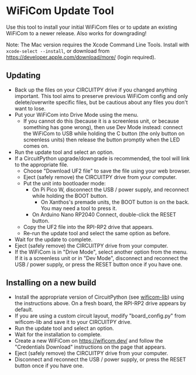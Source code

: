 # WiFiCom Update Tool

Use this tool to install your initial WiFiCom files or to update an existing WiFiCom to a newer release.  Also works for downgrading!

Note: The Mac version requires the Xcode Command Line Tools. Install with `xcode-select --install`, or download from https://developer.apple.com/download/more/ (login required).

## Updating
- Back up the files on your CIRCUITPY drive if you changed anything important. This tool aims to preserve previous WiFiCom config and only delete/overwrite specific files, but be cautious about any files you don't want to lose.
- Put your WiFiCom into Drive Mode using the menu.
  - If you cannot do this (because it is a screenless unit, or because something has gone wrong), then use Dev Mode instead: connect the WiFiCom to USB while holding the C button (the only button on screenless units) then release the button promptly when the LED comes on.
- Run the update tool and select an option.
- If a CircuitPython upgrade/downgrade is recommended, the tool will link to the appropriate file.
  - Choose "Download UF2 file" to save the file using your web browser.
  - Eject (safely remove) the CIRCUITPY drive from your computer.
  - Put the unit into bootloader mode:
    - On Pi Pico W, disconnect the USB / power supply, and reconnect while holding the BOOT button.
      - On Xanthos's premade units, the BOOT button is on the back. You may need a tool to press it.
    - On Arduino Nano RP2040 Connect, double-click the RESET button.
  - Copy the UF2 file into the RPI-RP2 drive that appears.
  - Re-run the update tool and select the same option as before.
- Wait for the update to complete.
- Eject (safely remove) the CIRCUITPY drive from your computer.
- If the WiFiCom is in "Drive Mode", select another option from the menu. If it is a screenless unit or in "Dev Mode", disconnect and reconnect the USB / power supply, or press the RESET button once if you have one.

## Installing on a new build
- Install the appropriate version of CircuitPython (see [wificom-lib](https://github.com/mechawrench/wificom-lib)) using the instructions above. On a fresh board, the RPI-RP2 drive appears by default.
- If you are using a custom circuit layout, modify "board_config.py" from wificom-lib and save it to your CIRCUITPY drive.
- Run the update tool and select an option.
- Wait for the installation to complete.
- Create a new WiFiCom on https://wificom.dev/ and follow the "Credentials Download" instructions on the page that appears.
- Eject (safely remove) the CIRCUITPY drive from your computer.
- Disconnect and reconnect the USB / power supply, or press the RESET button once if you have one.
